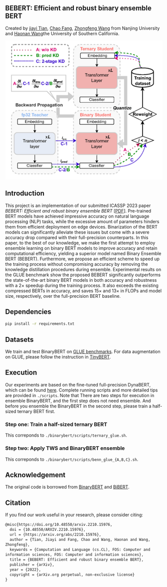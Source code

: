 ## BEBERT: Efficient and robust binary ensemble BERT

Created by [jiayi Tian](https://ttttttris.github.io/), [Chao Fang](https://0-scholar-google-com.brum.beds.ac.uk/citations?hl=zh-CN&user=3wg-QTgAAAAJ), [Zhongfeng Wang](https://0-scholar-google-com.brum.beds.ac.uk/citations?user=faC-qekAAAAJ&hl=zh-CN) from Nanjing University and [Haonan Wang](https://0-scholar-google-com.brum.beds.ac.uk/citations?user=AQuXJEkAAAAJ&hl=zh-CN)the University of Southern California.

![model architecture](./assets/BEBERT_fig1.png)

## Introduction

This project is an implementation of our submitted ICASSP 2023 paper *BEBERT: Efficient and robust binary ensemble BERT* [[PDF](http://arxiv.org/abs/2210.15976)]. Pre-trained BERT models have achieved impressive accuracy on natural language processing (NLP) tasks, while the 
excessive amount of parameters hinders them from efficient deployment on edge devices. Binarization of the BERT models can significantly alleviate these issues but come with a severe accuracy drop compared with their full-precision counterparts. In this paper, to the best of our knowledge, we make the first attempt to employ ensemble learning on binary BERT models to improve accuracy and retain computational efficiency, yielding a superior model named Binary Ensemble BERT (BEBERT). Furthermore, we propose an efficient scheme to speed up the training process without compromising accuracy by removing the knowledge distillation procedures during ensemble. Experimental results on the GLUE benchmark show the proposed BEBERT significantly outperforms the state-of-the-art binary BERT models in both accuracy and robustness with a 2× speedup during the training process. It also exceeds the existing compressed BERTs in accuracy, and saves 15× and 13× in FLOPs and model size, respectively, over the full-precision BERT baseline.

## Dependencies
```bash
pip install -r requirements.txt
```

## Datasets

We train and test BinaryBERT on [GLUE benchmarks](https://github.com/nyu-mll/GLUE-baselines).
For data augmentation on GLUE, please follow the instruction in [TinyBERT](https://github.com/huawei-noah/Pretrained-Language-Model/tree/master/TinyBERT).

## Execution

Our experiments are based on the fine-tuned full-precision DynaBERT, which can be found [here](https://drive.google.com/file/d/1pYApaDcse5QIB6lZagWO0uElAavFazpA/view?usp=sharing). Complete running scripts and more detailed tips are provided in `./scripts`. Note that There are two steps for execution in ensemble BinaryBERT, and the first step does not need ensemble. And before you ensemble the BinaryBERT in the second step, please train a half-sized ternary BERT first.

### Step one: Train a half-sized ternary BERT
This correponds to `./binarybert/scripts/ternary_glue.sh`.

### Step two: Apply TWS and BinaryBERT ensemble
This correponds to `./binarybert/scripts/benn_glue_{A,B,C}.sh`. 

## Acknowledgement

The original code is borrowed from [BinaryBERT](https://github.com/huawei-noah/Pretrained-Language-Model/tree/master/BinaryBERT) and [BiBERT](https://github.com/htqin/BiBERT).

## Citation

If you find our work useful in your research, please consider citing:

```shell
@misc{https://doi.org/10.48550/arxiv.2210.15976,
  doi = {10.48550/ARXIV.2210.15976},
  url = {https://arxiv.org/abs/2210.15976},
  author = {Tian, Jiayi and Fang, Chao and Wang, Haonan and Wang, Zhongfeng},
  keywords = {Computation and Language (cs.CL), FOS: Computer and information sciences, FOS: Computer and information sciences},
  title = {BEBERT: Efficient and robust binary ensemble BERT},
  publisher = {arXiv},
  year = {2022},
  copyright = {arXiv.org perpetual, non-exclusive license}
}
```

